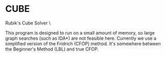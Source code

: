 # CUBE
Rubik's Cube Solver \

This program is designed to run on a small amount of memory, so large graph searches (such as IDA*) are not feasible here. Currently we use a simplified version of the Fridrich (CFOP) method. It's somewhere between the Beginner's Method (LBL) and true CFOP.
